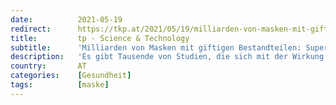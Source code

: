 ```yaml
---
date:          2021-05-19
redirect:      https://tkp.at/2021/05/19/milliarden-von-masken-mit-giftigen-bestandteilen-supergau-fuer-die-umwelt/
title:         tp - Science & Technology
subtitle:      'Milliarden von Masken mit giftigen Bestandteilen: Supergau für die Umwelt'
description:   'Es gibt Tausende von Studien, die sich mit der Wirkung und Nebenwirkungen von Masken befassen. Diese beweisen, dass sie keinen Einfluss auf das Infektionsgeschehen haben, aber sich negativ auf die Gesundheit der Träger auswirken. Die größten Studien im realen Leben sind die Vergleiche von Schweden mit dem Rest von Europa und die US-Bundesstaaten mit und …'
country:       AT
categories:    [Gesundheit]
tags:          [maske]
---
```

